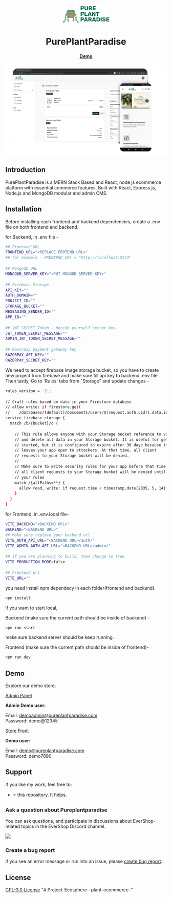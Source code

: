 <p>&nbsp;&nbsp;&nbsp;&nbsp;&nbsp;&nbsp;</p>
<p align="center">
<img alt="Pureplantparadise Logo" src="https://github.com/NirajD10/pureplantparadise/blob/main/frontend/src/assets/LOGO.png"/>
</p>
<p align="center">
  <h1 align="center">PurePlantParadise</h1>
</p>
<h4 align="center">
    <a href="https://pureplantparadise.netlify.app">Demo</a>
</h4>

<p align="center">
<img alt="PurePlantParadise" width="950" src="https://github.com/NirajD10/pureplantparadise/blob/main/pureplantparadise_screen.png"/>
</p>

## Introduction

PurePlantParadise is a MERN Stack Based and React, node js ecommerce platform with essential commerce features. Built with React, Express.js, Node.js and MongoDB modular and admin CMS.

## Installation

Before installing each frontend and backend dependencies, create a .env file on both frontend and backend.

for Backend, in .env file -

```bash
## Frontend URL
FRONTEND_URL="<REPLACE FROTEND URL>"
## for example - FRONTEND_URL = "http://localhost:5173"

## Mongodb URL
MONGODB_SERVER_KEY="<PUT MONGDB SERVER KEY>"

## Firebase Storage
API_KEY=""
AUTH_DOMAIN=""
PROJECT_ID=""
STORAGE_BUCKET=""
MESSAGING_SENDER_ID=""
APP_ID=""

## JWT SECRET Token - decide yourself secret key.
JWT_TOKEN_SECRET_MESSAGE=""
ADMIN_JWT_TOKEN_SECRET_MESSAGE=""

## Razorpay payment gateway key
RAZORPAY_API_KEY=""
RAZORPAY_SECRET_KEY=""

```

We need to accept firebase image storage bucket, so you have to create new project from firebase and make sure fill api key to backend .env file.
Then lastly, Go to 'Rules' tabs from "Storage" and update changes -
```bash
rules_version = '2';

// Craft rules based on data in your Firestore database
// allow write: if firestore.get(
//    /databases/(default)/documents/users/$(request.auth.uid)).data.isAdmin;
service firebase.storage {
  match /b/{bucket}/o {

    // This rule allows anyone with your Storage bucket reference to view, edit,
    // and delete all data in your Storage bucket. It is useful for getting
    // started, but it is configured to expire after 30 days because it
    // leaves your app open to attackers. At that time, all client
    // requests to your Storage bucket will be denied.
    //
    // Make sure to write security rules for your app before that time, or else
    // all client requests to your Storage bucket will be denied until you Update
    // your rules
    match /{allPaths=**} {
      allow read, write: if request.time < timestamp.date(2035, 5, 14);
    }
  }
}
```

for Frontend, in .env.local file-

```bash
VITE_BACKEND="<BACKEND URL>"
BACKEND="<BACKEND URL>"
## Make sure replace your backend url
VITE_AUTH_API_URL="<BACKEND URL>/auth/"
VITE_ADMIN_AUTH_API_URL="<BACKEND URL>/admin/"

## if you are planning to build, then change to true
VITE_PRODUCTION_MODE=false

## Frontend url
VITE_URL=""
```

you need install npm dependecy in each folder(frontend and backend).
```bash
npm install
```


if you want to start local,

Backend (make sure the current path should be inside of backend) -

```bash
npm run start
```
make sure backend server should be keep running.

Frontend (make sure the current path should be inside of frontend)-
```bash
npm run dev
```

## Demo

Explore our demo store.

<p align="left">
  <a href="https://pureplantparadise.netlify.app/admin" class="button">Admin Panel</a>
</p>
<b>Admin Demo user:</b>

Email: demoadmin@pureplantparadise.com<br/>
Password: demo@12345

<p align="left">
  <a href="https://pureplantparadise.netlify.app" class="button">Store Front</a>
</p>
<b>Demo user:</b>

Email: demo@pureplantparadise.com<br/>
Password: demo7890

## Support

If you like my work, feel free to:

- ⭐ this repository. It helps.

### Ask a question about Pureplantparadise

You can ask questions, and participate in discussions about EverShop-related topics in the EverShop Discord channel.

<a href="https://discordapp.com/users/niraj_deshmukh10"><img width="150" src="https://programmaticsoup.com/wp-content/uploads/2021/07/1__AsB_hCguMYC-wEG2Bidmw.png" /></a>

### Create a bug report

If you see an error message or run into an issue, please [create bug report](https://github.com/nirajd10/pureplantparadise/issues/new).

## License

[GPL-3.0 License](https://github.com/evershopcommerce/evershop/blob/main/LICENSE)
"# Project-Ecosphere--plant-ecommerce-" 
